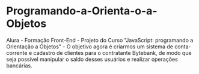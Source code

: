 # Programando-a-Orienta-o-a-Objetos
Alura - Formação Front-End - Projeto do Curso "JavaScript: programando a Orientação a Objetos" - O objetivo agora é criarmos um sistema de conta-corrente e cadastro de clientes para o contratante Bytebank, de modo que seja possível manipular o saldo desses usuários e realizar operações bancárias.
